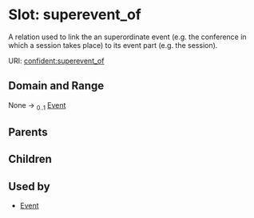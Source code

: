 
# Slot: superevent_of


A relation used to link the an superordinate event (e.g. the conference in which a session takes place) to its event part (e.g. the session).

URI: [confident:superevent_of](https://raw.githubusercontent.com/TIBHannover/ConfIDent_schema/main/src/linkml/confident_schema.yaml#superevent_of)


## Domain and Range

None &#8594;  <sub>0..1</sub> [Event](Event.md)

## Parents


## Children


## Used by

 * [Event](Event.md)
